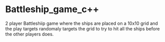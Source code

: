 # Battleship_game_c++


2 player Battleshiip game 
where the ships are placed on a 10x10 grid and the play targets randomaly targets the grid to
try to hit all the ships before the other players does.
